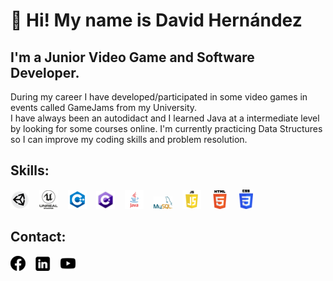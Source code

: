 # 👋 Hi! My name is David Hernández

## I'm a Junior Video Game and Software Developer.

During my career I have developed/participated in some video games in events called GameJams from my University. <br> 
I have always been an autodidact and I learned Java at a intermediate level by looking for some courses online.
I'm currently practicing Data Structures so I can improve my coding skills and problem resolution.


## Skills:

![](Images/unity_icon.png) &nbsp;&nbsp;
![](Images/unreal_icon.png) &nbsp;&nbsp;
![](Images/c++_icon.png) &nbsp;&nbsp;
![](Images/c_sharp_icon.png) &nbsp;&nbsp;
![](Images/java_icon.png) &nbsp;&nbsp;
![](Images/my_sql_icon.png) &nbsp;&nbsp;
![](Images/javascript_icon.png) &nbsp;&nbsp;
![](Images/html_icon.png) &nbsp;&nbsp;
![](Images/css_icon.png)


## Contact:

[![](Images/facebook_icon.png)](https://www.facebook.com/David.Hzad) &nbsp;&nbsp;
[![](Images/linkedin_icon.png)](https://www.linkedin.com/in/dave-hdz) &nbsp;&nbsp;
[![](Images/youtube_icon.png)](https://youtu.be/LXLt1XXjcBI)

<!---
DavidHz26/DavidHz26 is a ✨ special ✨ repository because its `README.md` (this file) appears on your GitHub profile.
You can click the Preview link to take a look at your changes.
--->
